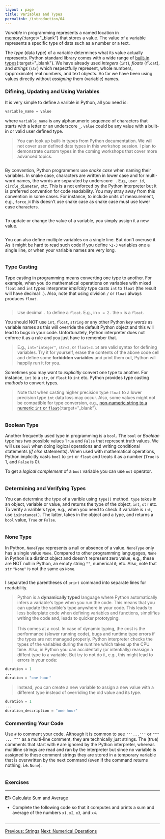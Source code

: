 ```yaml
---
layout : page
title: Variables and Types
permalink: /introduction/04
---
```


*Variable* in programming represents a named location in
[memory](https://en.wikipedia.org/wiki/Computer_memory){:target="_blank"}
that stores a value. The value of a variable represents a specific type of
data such as a number or a text.

The *type* (data type) of a variable determines what its value actually represents.
Python standard library comes with a wide range of
[built-in types](https://docs.python.org/3/library/stdtypes.html#built-in-types){:target="_blank"}.
We have already used *integers* (`int`), *floats* (`float`), and *strings*
(`str`) which respectfully represent, whole numbers, (approximate) real
numbers, and text objects. So far we have been using values directly without
*assigning* them (variable) names.

### Difining, Updating and Using Variables

It is very simple to define a varible in Python, all you need is:

```python
variable_name = value
```

where `variable_name` is any alphanumeric sequence of characters that starts with
a letter or an underscore `_`. `value` could be any value with a built-in or
valid user defined type.

> You can look up built-in types from Python documentation. We will not cover
user defined data types in this workshop session. I plan to demonstrate custom types
in the coming workshops that cover more advanced topics.

<div class="language-python highlighter-rouge">
<pre class="highlight"><script type="py-editor" worker>
user_name = "Alice"
__file__ = "data.tif"
print(f"User: {user_name}")
print(f"File: {__file__}")
</script></pre></div>

By convention, Python programmers use *snake case* when naming their variables.
In snake case, characters are written in lower case and for multi-word names, the
words are separated by underscore `_`. E.g., `user_id`, `circle_diameter`, etc.
This is a not enforced by the Python interpreter but it is preferred convention
for code readability. You may stray away from this convention in some cases. For
instance, to include units of measurement, e.g., `force_N` this doesn't use snake
case as snake case must use lower case characters.

<div class="language-python highlighter-rouge">
<pre class="highlight"><script type="py-editor" worker>
force_N = 0.21
area_m2 = 0.05

stress_Pa = force_N / area_m2
print(f"Stress (Pa): {stress_Pa}")
</script></pre></div>

To update or change the value of a variable, you simply assign it a new value.

<div class="language-python highlighter-rouge">
<pre class="highlight"><script type="py-editor" worker>
length = 42
print("old value:", length)

length = 1
print("new value:", length)
</script></pre></div>

You can also define multiple variables on a single line. But don't overuse it.
As it might be hard to read such code if you define `>2-3` variables one a single
line, or when your variable names are very long.

<div class="language-python highlighter-rouge">
<pre class="highlight"><script type="py-editor" worker>
side_length, area_of_square = 2, 4
print(f"side_length: {side_length}\narea: {area_of_square}")
</script></pre></div>

### Type Casting

Type casting in programming means converting one type to another. For example,
when you do mathematical operations on variables with mixed `float` and `int`
types interpreter *implicitly* type casts `int` to `float` (the result will have
decimal `.`). Also, note that using division `/` or `float` always produces `float`.

<div class="language-python highlighter-rouge">
<pre class="highlight"><script type="py-editor" worker>
var_int, var_float = 2, 3.14

print('Multiplication', var_int * var_float)
print('Addition', var_int + var_float)
print('Division', var_int / var_int )
print('Floor division', var_int // var_int)
</script></pre></div>

> Use decimal `.` to define a `float`. E.g., in `x = 2.` the `x` is a `float`.

You should NOT use `int`, `float`, `string` or any other Python *key words* as variable
names as this will override the default Python object and this will lead to bugs
in your code. Unfortunately, Python interpreter does not enforce it as a rule and
you just have to remember that.

> E.g., `int="integer"`, `str=2`, or `float=3.14` are valid syntax for defining
variables. Try it for yourself, erase the contents of the above code cell and
define some **forbidden variables** and print them out, Python will happily run it
for you.

Sometimes you may want to *explicitly* convert one type to another. For instance,
`int` to a `str`, or `float` to `int` etc. Python provides type casting *methods*
to convert types.

> Note that when casting higher precision type `float` to a lower precision type
`int` data loss may occur. Also, some values might not be compatible for type
conversion, e.g.,
[non-numeric string to a numeric `int` or `float`](https://docs.python.org/3/library/functions.html#int){:target="_blank"}.

<div class="language-python highlighter-rouge">
<pre class="highlight"><script type="py-editor" worker>
my_number = 4.2
text = "My number is " + str(my_number)
print(text)
</script></pre></div>

### Boolean Type

Another frequently used type in programming is a `bool`. The `bool` or *Boolean*
type has two possible values `True` and `False` that represent truth values.
We will use `bool` when doing logical operations and writing conditional statements
(*if else* statements). When used with mathematical operations, Python implicitly
casts `bool` to `int` or `float` and treats it as a number (`True` is 1, and
`False` is 0).

To get a *logical complement* of a `bool` variable you can use `not` operator.

<div class="language-python highlighter-rouge">
<pre class="highlight"><script type="py-editor" worker>
name = "Michelangelo"
is_mutant = True
likes_pizza = True

print(f"Is {name} mutant?", is_mutant)
print(f"Does {name} like pizza?", likes_pizza)
</script></pre></div>

### Determining and Verifying Types

You can determine the type of a varible using `type()` method. `type` takes in
an object, variable or value, and returns the type of the object, `int`, `str` etc.
To verify a varible's type, e.g., when you need to check if variable is `int`, use
`isinstance()`. The latter, takes in the object and a type, and returns a `bool`
value, `True` or `False`.

<div class="language-python highlighter-rouge">
<pre class="highlight"><script type="py-editor" worker>
x = 42
print("What is the type of x:", type(x))
print("Is x integer:", isinstance(x, int))
</script></pre></div>

### None Type

In Python, `NoneType` represents a null or absence of a value. `NoneType` only has
a single value `None`. Compared to other programming langugages, `None` in Python
is a distinct object and doesn't represent zero value, e.g., these are NOT null in
Python, an empty string `""`, numerical `0`, etc. Also, note that `str` `"None"`
is not the same as `None`.

<div class="language-python highlighter-rouge">
<pre class="highlight"><script type="py-editor" worker>
x = None
print(f"What is the type of x: { type(x) }")
print(f"Is x int (numeric)? { isinstance(x, int) }")

x_as_str = str(x)
print(f'\nCasted to str: {x_as_str}')
print(
  "Is str(x) same type as None:", isinstance(x_as_str, type(x))
)
</script></pre></div>

I separated the parentheses of `print` command into separate lines for readability.

> Python is a **dynamically typed** language where Python automatically infers a
variable's type when you run the code. This means that you can update the
varible's type anywhere in your code. This leads to less boilerplate code when
defining variables and functions, simplifies writing the code and,
leads to quicker prototyping.
<br><br>
This comes at a cost. In case of dynamic typing, the cost is the performance
(slower running code), bugs and runtime type errors if the types are not managed
properly. Python interpreter checks the types of the variables
during the runtime which takes up the CPU time. Also, in Python you can accidentally
(or intentially) reassign a diffent type to a variable. But try to not do it, e.g.,
this might lead to errors in your code:

```python
duration = 1
...
duration = "one hour"
```

> Instead, you can create a new variable to assign a new value with a different
type instead of overriding the old value and its type.

```python
duration = 1
...
duration_description = "one hour"
```

### Commenting Your Code

Use `#` to comment your code. Although it is common to see `'''...'''` or
`""" ... """` as a multi-line comment, they are technically just strings.
The (true) comments that start with `#` are ignored by the Python interpreter,
whereas multiline strings are read and ran by the interpreter but since no variable
is assigned to these comment strings they are stored in a temporary variable
that is overwritten by the next command (even if the command returns nothing, i.e.
`None`).

<div class="language-python highlighter-rouge">
<pre class="highlight"><script type="py-editor" worker>
# This is single a comment
x = 1 # this also a comment

'''
This is
multi-line
comment
'''
print(x)
</script></pre></div>

### Exercises

---
**E1:** Calculate Sum and Average

- Complete the following code so that it computes and prints a sum and average
of the numbers `x1`, `x2`, `x3`, and `x4`.

<div class="language-python highlighter-rouge">
<pre class="highlight"><script type="py-editor" worker>
x1, x2, x3, x4 = 44, 37, 40, 47
# DO NOT edit above this line

s = ?
avg = ?

# DO NOT edit below this line
print(f"sum = {s}; average = {avg}")
</script></pre></div>

---

<div class="prevnextlinks">
    <a id="previous" href="03">Previous: Strings</a>
    <a id="next" href="05">Next: Numerical Operations</a>
</div>
<script src="{{ '/assets/js/navigation.js' | relative_url }}"></script>
